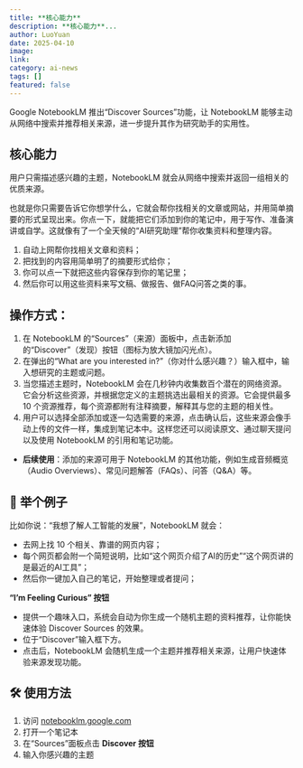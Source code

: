 ```yaml
---
title: **核心能力**
description: **核心能力**...
author: LuoYuan
date: 2025-04-10
image: 
link: 
category: ai-news
tags: []
featured: false
---
```

Google NotebookLM 推出“Discover Sources”功能，让 NotebookLM 能够主动从网络中搜索并推荐相关来源，进一步提升其作为研究助手的实用性。


## **核心能力**

用户只需描述感兴趣的主题，NotebookLM 就会从网络中搜索并返回一组相关的优质来源。

也就是你只需要告诉它你想学什么，它就会帮你找相关的文章或网站，并用简单摘要的形式呈现出来。你点一下，就能把它们添加到你的笔记中，用于写作、准备演讲或自学。这就像有了一个全天候的“AI研究助理”帮你收集资料和整理内容。

1. 自动上网帮你找相关文章和资料；
2. 把找到的内容用简单明了的摘要形式给你；
3. 你可以点一下就把这些内容保存到你的笔记里；
4. 然后你可以用这些资料来写文稿、做报告、做FAQ问答之类的事。

## **操作方式：**

1. 在 NotebookLM 的“Sources”（来源）面板中，点击新添加的“Discover”（发现）按钮（图标为放大镜加闪光点）。
2. 在弹出的“What are you interested in?”（你对什么感兴趣？）输入框中，输入想研究的主题或问题。
3. 当您描述主题时，NotebookLM 会在几秒钟内收集数百个潜在的网络资源。它会分析这些资源，并根据您定义的主题挑选出最相关的资源。它会提供最多 10 个资源推荐，每个资源都附有注释摘要，解释其与您的主题的相关性。
4. 用户可以选择全部添加或逐一勾选需要的来源，点击确认后，这些来源会像手动上传的文件一样，集成到笔记本中。这样您还可以阅读原文、通过聊天提问以及使用 NotebookLM 的引用和笔记功能。

- **后续使用**：添加的来源可用于 NotebookLM 的其他功能，例如生成音频概览（Audio Overviews）、常见问题解答（FAQs）、问答（Q&A）等。

## **🎯 举个例子**

比如你说：“我想了解人工智能的发展”，NotebookLM 就会：

- 去网上找 10 个相关、靠谱的网页内容；
- 每个网页都会附一个简短说明，比如“这个网页介绍了AI的历史”“这个网页讲的是最近的AI工具”；
- 然后你一键加入自己的笔记，开始整理或者提问；

 **“I’m Feeling Curious” 按钮**

- 提供一个趣味入口，系统会自动为你生成一个随机主题的资料推荐，让你能快速体验 Discover Sources 的效果。
- 位于“Discover”输入框下方。
- 点击后，NotebookLM 会随机生成一个主题并推荐相关来源，让用户快速体验来源发现功能。



## **🛠 使用方法**

1. 访问 [notebooklm.google.com](https://notebooklm.google.com/)
2. 打开一个笔记本
3. 在“Sources”面板点击 **Discover 按钮**
4. 输入你感兴趣的主题